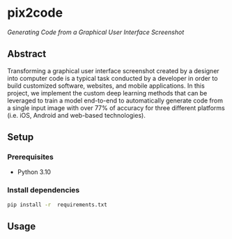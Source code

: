 # pix2code
*Generating Code from a Graphical User Interface Screenshot*


## Abstract
Transforming a graphical user interface screenshot created by a designer into computer code is a typical task conducted by a developer in order to build customized software, websites, and mobile applications. In this project, we implement the custom deep learning methods that can be leveraged to train a model end-to-end to automatically generate code from a single input image with over 77% of accuracy for three different platforms (i.e. iOS, Android and web-based technologies).


## Setup
### Prerequisites

- Python 3.10

### Install dependencies

```sh
pip install -r  requirements.txt
```

## Usage



